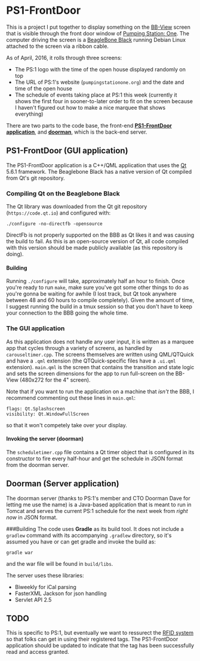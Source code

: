 # PS1-FrontDoor
This is a project I put together to display something on the [BB-View](<https://www.element14.com/community/docs/DOC-55844/l/expansion-board-for-beaglebone-family-with-7-inch-lcd>) screen that is visible through the front door window of [Pumping Station: One](<http://pumpingstationone.org>). The computer driving the screen is a [BeagleBone Black](<https://beagleboard.org/black>) running Debian Linux attached to the screen via a ribbon cable.

As of April, 2016, it rolls through three screens:

* The PS:1 logo with the time of the open house displayed randomly on top
* The URL of PS:1's website (`pumpingstationone.org`) and the date and time of the open house
* The schedule of events taking place at PS:1 this week (currently it shows the first four in sooner-to-later order to fit on the screen because I haven't figured out how to make a nice marquee that shows everything)

There are two parts to the code base, the front-end [**PS1-FrontDoor application**](#ps1-frontdoor), and [**doorman**](#doorman), which is the back-end server.


## <a name="ps1-frontdoor"></a>PS1-FrontDoor (GUI application)
The PS1-FrontDoor application is a C++/QML application that uses the [Qt](<http://qt.io>) 5.6.1 framework. The Beaglebone Black has a native version of Qt compiled from Qt's git repository.

### Compiling Qt on the Beaglebone Black
The Qt library was downloaded from the Qt git repository (`https://code.qt.io`) and configured with:

	./configure -no-directfb -opensource

DirectFb is not properly supported on the BBB as Qt likes it and was causing the build to fail. As this is an open-source version of Qt, all code compiled with this version should be made publicly available (as this repository is doing).

#### Building
Running `./configure` will take, approximately half an hour to finish. Once you're ready to run `make`, make sure you've got some other things to do as you're gonna be waiting for awhile (I lost track, but Qt took anywhere between 48 and 60 hours to compile completely). Given the amount of time, I suggest running the build in a tmux session so that you don't have to keep your connection to the BBB going the whole time.	
### The GUI application
As this application does not handle any user input, it is written as a marquee app that cycles through a variety of screens, as handled by `carouseltimer.cpp`. The screens themselves are written using QML/QTQuick and have a `.qml` extension (the QTQuick-specific files have a `.ui.qml` extension). `main.qml` is the screen that contains the transition and state logic and sets the screen dimensions for the app to run full-screen on the BB-View (480x272 for the 4" screen).

Note that if you want to run the application on a machine that *isn't* the BBB, I recommend commenting out these lines in `main.qml`:
	
	flags: Qt.Splashscreen
	visibility: Qt.WindowFullScreen
so that it won't competely take over your display. 

#### Invoking the server (doorman)
The `scheduletimer.cpp` file contains a Qt timer object that is configured in its constructor to fire every half-hour and get the schedule in JSON format from the doorman server. 	

## <a name="doorman"></a>Doorman (Server application)
The doorman server (thanks to PS:1's member and CTO Doorman Dave for letting me use the name) is a Java-based application that is meant to run in Tomcat and serves the current PS:1 schedule for the next week from *right now* in JSON format. 

###Building
The code uses **Gradle** as its build tool. It does not include a `gradlew` command with its accompanying `.gradlew` directory, so it's assumed you have or can get gradle and invoke the build as:
	
	gradle war
and the war file will be found in `build/libs`. 

The server uses these libraries:

* Biweekly for iCal parsing
* FasterXML Jackson for json handling
* Servlet API 2.5

## TODO
This is specific to PS:1, but eventually we want to ressurect the [RFID system](<https://github.com/loansindi/ps1rfid>) so that folks can get in using their registered tags. The PS1-FrontDoor application should be updated to indicate that the tag has been successfully read and access granted.


